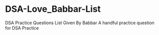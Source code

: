 # DSA-Love_Babbar-List
DSA Practice Questions List Given By Babbar
A handful practice question for DSA Practice
